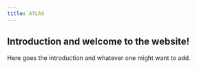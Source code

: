 ```yaml
---
title: ATLAS
---
```



## Introduction and welcome to the website!

Here goes the introduction and whatever one might want to add.
